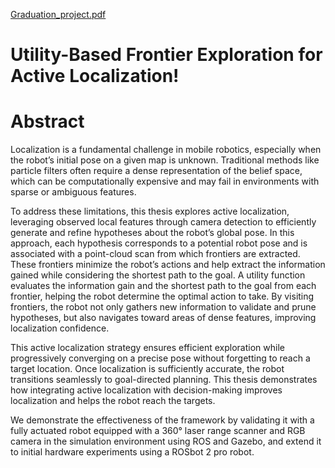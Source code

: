 [Graduation_project.pdf](https://github.com/user-attachments/files/19734537/Graduation_project.pdf)
# Utility-Based Frontier Exploration for  Active Localization!

# Abstract
Localization is a fundamental challenge in mobile robotics, especially when the robot’s initial pose on a given map is unknown. Traditional methods like particle filters often require a dense representation of the belief space, which can be computationally expensive and may fail in environments with sparse or ambiguous features.

To address these limitations, this thesis explores active localization, leveraging observed local features through camera detection to efficiently generate and refine hypotheses about the robot’s global pose. In this approach, each hypothesis corresponds to a potential robot pose and is associated with a point-cloud scan from which frontiers are extracted. These frontiers minimize the robot’s actions and help extract the information gained while considering the shortest path to the goal. A utility function evaluates the information gain and the shortest path to the goal from each frontier, helping the robot determine the optimal action to take. By visiting frontiers, the robot not only gathers new information to validate and prune hypotheses, but also navigates toward areas of dense features, improving localization
confidence. 

This active localization strategy ensures efficient exploration while progressively converging on a precise pose without forgetting to reach a target location. Once localization is sufficiently accurate, the robot transitions seamlessly to goal-directed planning. This thesis demonstrates how integrating active localization with decision-making improves localization and helps the robot reach the targets.

We demonstrate the effectiveness of the framework by validating it with a fully actuated robot equipped with a 360° laser range scanner and RGB camera in the simulation environment using ROS and Gazebo, and extend it to initial hardware experiments using a ROSbot 2 pro robot.
